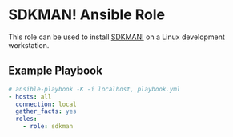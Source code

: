 # SDKMAN! Ansible Role

This role can be used to install [SDKMAN!](https://sdkman.io/) on a Linux development workstation.

## Example Playbook

```yml
# ansible-playbook -K -i localhost, playbook.yml
- hosts: all
  connection: local
  gather_facts: yes
  roles:
    - role: sdkman
```
